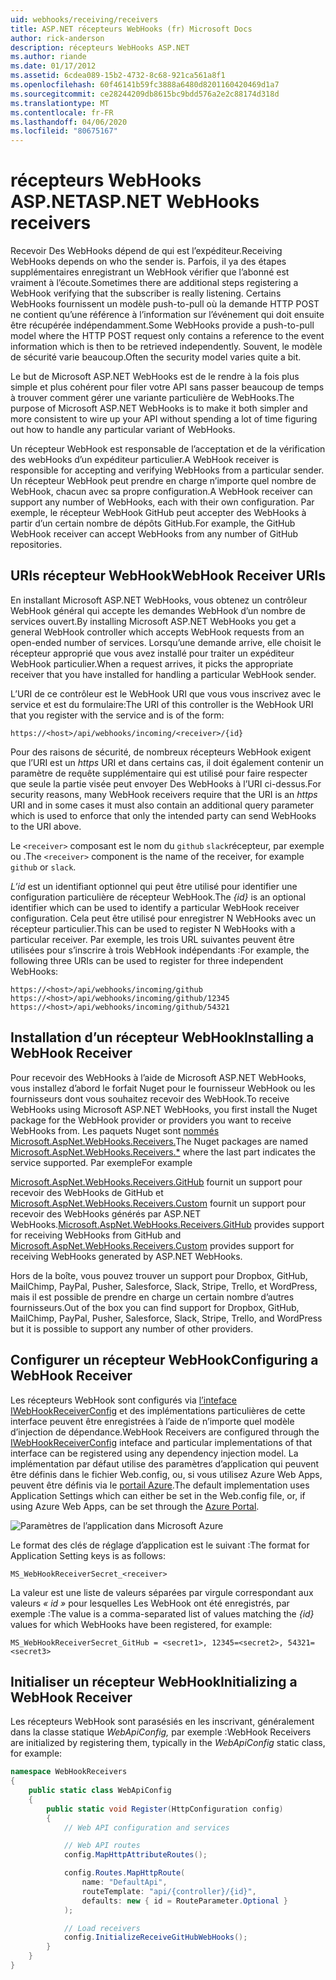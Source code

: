 ```yaml
---
uid: webhooks/receiving/receivers
title: ASP.NET récepteurs WebHooks (fr) Microsoft Docs
author: rick-anderson
description: récepteurs WebHooks ASP.NET
ms.author: riande
ms.date: 01/17/2012
ms.assetid: 6cdea089-15b2-4732-8c68-921ca561a8f1
ms.openlocfilehash: 60f46141b59fc3888a6480d8201160420469d1a7
ms.sourcegitcommit: ce28244209db8615bc9bdd576a2e2c88174d318d
ms.translationtype: MT
ms.contentlocale: fr-FR
ms.lasthandoff: 04/06/2020
ms.locfileid: "80675167"
---
```

# <a name="aspnet-webhooks-receivers"></a><span data-ttu-id="18a56-103">récepteurs WebHooks ASP.NET</span><span class="sxs-lookup"><span data-stu-id="18a56-103">ASP.NET WebHooks receivers</span></span>

<span data-ttu-id="18a56-104">Recevoir Des WebHooks dépend de qui est l’expéditeur.</span><span class="sxs-lookup"><span data-stu-id="18a56-104">Receiving WebHooks depends on who the sender is.</span></span> <span data-ttu-id="18a56-105">Parfois, il ya des étapes supplémentaires enregistrant un WebHook vérifier que l’abonné est vraiment à l’écoute.</span><span class="sxs-lookup"><span data-stu-id="18a56-105">Sometimes there are additional steps registering a WebHook verifying that the subscriber is really listening.</span></span> <span data-ttu-id="18a56-106">Certains WebHooks fournissent un modèle push-to-pull où la demande HTTP POST ne contient qu’une référence à l’information sur l’événement qui doit ensuite être récupérée indépendamment.</span><span class="sxs-lookup"><span data-stu-id="18a56-106">Some WebHooks provide a push-to-pull model where the HTTP POST request only contains a reference to the event information which is then to be retrieved independently.</span></span> <span data-ttu-id="18a56-107">Souvent, le modèle de sécurité varie beaucoup.</span><span class="sxs-lookup"><span data-stu-id="18a56-107">Often the security model varies quite a bit.</span></span>

<span data-ttu-id="18a56-108">Le but de Microsoft ASP.NET WebHooks est de le rendre à la fois plus simple et plus cohérent pour filer votre API sans passer beaucoup de temps à trouver comment gérer une variante particulière de WebHooks.</span><span class="sxs-lookup"><span data-stu-id="18a56-108">The purpose of Microsoft ASP.NET WebHooks is to make it both simpler and more consistent to wire up your API without spending a lot of time figuring out how to handle any particular variant of WebHooks.</span></span>

<span data-ttu-id="18a56-109">Un récepteur WebHook est responsable de l’acceptation et de la vérification des webHooks d’un expéditeur particulier.</span><span class="sxs-lookup"><span data-stu-id="18a56-109">A WebHook receiver is responsible for accepting and verifying WebHooks from a particular sender.</span></span> <span data-ttu-id="18a56-110">Un récepteur WebHook peut prendre en charge n’importe quel nombre de WebHook, chacun avec sa propre configuration.</span><span class="sxs-lookup"><span data-stu-id="18a56-110">A WebHook receiver can support any number of WebHooks, each with their own configuration.</span></span> <span data-ttu-id="18a56-111">Par exemple, le récepteur WebHook GitHub peut accepter des WebHooks à partir d’un certain nombre de dépôts GitHub.</span><span class="sxs-lookup"><span data-stu-id="18a56-111">For example, the GitHub WebHook receiver can accept WebHooks from any number of GitHub repositories.</span></span>

## <a name="webhook-receiver-uris"></a><span data-ttu-id="18a56-112">URIs récepteur WebHook</span><span class="sxs-lookup"><span data-stu-id="18a56-112">WebHook Receiver URIs</span></span>

<span data-ttu-id="18a56-113">En installant Microsoft ASP.NET WebHooks, vous obtenez un contrôleur WebHook général qui accepte les demandes WebHook d’un nombre de services ouvert.</span><span class="sxs-lookup"><span data-stu-id="18a56-113">By installing Microsoft ASP.NET WebHooks you get a general WebHook controller which accepts WebHook requests from an open-ended number of services.</span></span> <span data-ttu-id="18a56-114">Lorsqu’une demande arrive, elle choisit le récepteur approprié que vous avez installé pour traiter un expéditeur WebHook particulier.</span><span class="sxs-lookup"><span data-stu-id="18a56-114">When a request arrives, it picks the appropriate receiver that you have installed for handling a particular WebHook sender.</span></span>

<span data-ttu-id="18a56-115">L’URI de ce contrôleur est le WebHook URI que vous vous inscrivez avec le service et est du formulaire:</span><span class="sxs-lookup"><span data-stu-id="18a56-115">The URI of this controller is the WebHook URI that you register with the service and is of the form:</span></span>

```
https://<host>/api/webhooks/incoming/<receiver>/{id}
```

<span data-ttu-id="18a56-116">Pour des raisons de sécurité, de nombreux récepteurs WebHook exigent que l’URI est un *https* URI et dans certains cas, il doit également contenir un paramètre de requête supplémentaire qui est utilisé pour faire respecter que seule la partie visée peut envoyer Des WebHooks à l’URI ci-dessus.</span><span class="sxs-lookup"><span data-stu-id="18a56-116">For security reasons, many WebHook receivers require that the URI is an *https* URI and in some cases it must also contain an additional query parameter which is used to enforce that only the intended party can send WebHooks to the URI above.</span></span>

<span data-ttu-id="18a56-117">Le `<receiver>` composant est le nom du `github` `slack`récepteur, par exemple ou .</span><span class="sxs-lookup"><span data-stu-id="18a56-117">The `<receiver>` component is the name of the receiver, for example `github` or `slack`.</span></span>

<span data-ttu-id="18a56-118">*L’id* est un identifiant optionnel qui peut être utilisé pour identifier une configuration particulière de récepteur WebHook.</span><span class="sxs-lookup"><span data-stu-id="18a56-118">The *{id}* is an optional identifier which can be used to identify a particular WebHook receiver configuration.</span></span> <span data-ttu-id="18a56-119">Cela peut être utilisé pour enregistrer N WebHooks avec un récepteur particulier.</span><span class="sxs-lookup"><span data-stu-id="18a56-119">This can be used to register N WebHooks with a particular receiver.</span></span> <span data-ttu-id="18a56-120">Par exemple, les trois URL suivantes peuvent être utilisées pour s’inscrire à trois WebHook indépendants :</span><span class="sxs-lookup"><span data-stu-id="18a56-120">For example, the following three URIs can be used to register for three independent WebHooks:</span></span>

```
https://<host>/api/webhooks/incoming/github
https://<host>/api/webhooks/incoming/github/12345
https://<host>/api/webhooks/incoming/github/54321
```

## <a name="installing-a-webhook-receiver"></a><span data-ttu-id="18a56-121">Installation d’un récepteur WebHook</span><span class="sxs-lookup"><span data-stu-id="18a56-121">Installing a WebHook Receiver</span></span>

<span data-ttu-id="18a56-122">Pour recevoir des WebHooks à l’aide de Microsoft ASP.NET WebHooks, vous installez d’abord le forfait Nuget pour le fournisseur WebHook ou les fournisseurs dont vous souhaitez recevoir des WebHook.</span><span class="sxs-lookup"><span data-stu-id="18a56-122">To receive WebHooks using Microsoft ASP.NET WebHooks, you first install the Nuget package for the WebHook provider or providers you want to receive WebHooks from.</span></span> <span data-ttu-id="18a56-123">Les paquets Nuget sont [nommés Microsoft.AspNet.WebHooks.Receivers.](https://www.nuget.org/packages?q=Microsoft.AspNet.WebHooks.Receivers)</span><span class="sxs-lookup"><span data-stu-id="18a56-123">The Nuget packages are named [Microsoft.AspNet.WebHooks.Receivers.\*](https://www.nuget.org/packages?q=Microsoft.AspNet.WebHooks.Receivers) where the last part indicates the service supported.</span></span> <span data-ttu-id="18a56-124">Par exemple</span><span class="sxs-lookup"><span data-stu-id="18a56-124">For example</span></span>

<span data-ttu-id="18a56-125">[Microsoft.AspNet.WebHooks.Receivers.GitHub](https://www.nuget.org/packages?q=Microsoft.AspNet.WebHooks.Receivers.GitHub) fournit un support pour recevoir des WebHooks de GitHub et [Microsoft.AspNet.WebHooks.Receivers.Custom](https://www.nuget.org/packages?q=Microsoft.AspNet.WebHooks.Receivers.Custom) fournit un support pour recevoir des WebHooks générés par ASP.NET WebHooks.</span><span class="sxs-lookup"><span data-stu-id="18a56-125">[Microsoft.AspNet.WebHooks.Receivers.GitHub](https://www.nuget.org/packages?q=Microsoft.AspNet.WebHooks.Receivers.GitHub) provides support for receiving WebHooks from GitHub and [Microsoft.AspNet.WebHooks.Receivers.Custom](https://www.nuget.org/packages?q=Microsoft.AspNet.WebHooks.Receivers.Custom) provides support for receiving WebHooks generated by ASP.NET WebHooks.</span></span>

<span data-ttu-id="18a56-126">Hors de la boîte, vous pouvez trouver un support pour Dropbox, GitHub, MailChimp, PayPal, Pusher, Salesforce, Slack, Stripe, Trello, et WordPress, mais il est possible de prendre en charge un certain nombre d’autres fournisseurs.</span><span class="sxs-lookup"><span data-stu-id="18a56-126">Out of the box you can find support for Dropbox, GitHub, MailChimp, PayPal, Pusher, Salesforce, Slack, Stripe, Trello, and WordPress but it is possible to support any number of other providers.</span></span>

## <a name="configuring-a-webhook-receiver"></a><span data-ttu-id="18a56-127">Configurer un récepteur WebHook</span><span class="sxs-lookup"><span data-stu-id="18a56-127">Configuring a WebHook Receiver</span></span>

<span data-ttu-id="18a56-128">Les récepteurs WebHook sont configurés via [l’inteface IWebHookReceiverConfig](https://github.com/aspnet/WebHooks/blob/master/src/Microsoft.AspNet.WebHooks.Receivers/WebHooks/IWebHookReceiverConfig.cs) et des implémentations particulières de cette interface peuvent être enregistrées à l’aide de n’importe quel modèle d’injection de dépendance.</span><span class="sxs-lookup"><span data-stu-id="18a56-128">WebHook Receivers are configured through the [IWebHookReceiverConfig](https://github.com/aspnet/WebHooks/blob/master/src/Microsoft.AspNet.WebHooks.Receivers/WebHooks/IWebHookReceiverConfig.cs) inteface and particular implementations of that interface can be registered using any dependency injection model.</span></span> <span data-ttu-id="18a56-129">La implémentation par défaut utilise des paramètres d’application qui peuvent être définis dans le fichier Web.config, ou, si vous utilisez Azure Web Apps, peuvent être définis via le [portail Azure](https://portal.azure.com/).</span><span class="sxs-lookup"><span data-stu-id="18a56-129">The default implementation uses Application Settings which can either be set in the Web.config file, or, if using Azure Web Apps, can be set through the [Azure Portal](https://portal.azure.com/).</span></span>

![Paramètres de l’application dans Microsoft Azure](_static/AzureAppSettings.png)

<span data-ttu-id="18a56-131">Le format des clés de réglage d’application est le suivant :</span><span class="sxs-lookup"><span data-stu-id="18a56-131">The format for Application Setting keys is as follows:</span></span>

```
MS_WebHookReceiverSecret_<receiver>
```

<span data-ttu-id="18a56-132">La valeur est une liste de valeurs séparées par virgule correspondant aux valeurs *« id »* pour lesquelles Les WebHook ont été enregistrés, par exemple :</span><span class="sxs-lookup"><span data-stu-id="18a56-132">The value is a comma-separated list of values matching the *{id}* values for which WebHooks have been registered, for example:</span></span>

```
MS_WebHookReceiverSecret_GitHub = <secret1>, 12345=<secret2>, 54321=<secret3>
```

## <a name="initializing-a-webhook-receiver"></a><span data-ttu-id="18a56-133">Initialiser un récepteur WebHook</span><span class="sxs-lookup"><span data-stu-id="18a56-133">Initializing a WebHook Receiver</span></span>

<span data-ttu-id="18a56-134">Les récepteurs WebHook sont parasésiés en les inscrivant, généralement dans la classe statique *WebApiConfig,* par exemple :</span><span class="sxs-lookup"><span data-stu-id="18a56-134">WebHook Receivers are initialized by registering them, typically in the *WebApiConfig* static class, for example:</span></span>

```csharp
namespace WebHookReceivers
{
    public static class WebApiConfig
    {
        public static void Register(HttpConfiguration config)
        {
            // Web API configuration and services

            // Web API routes
            config.MapHttpAttributeRoutes();

            config.Routes.MapHttpRoute(
                name: "DefaultApi",
                routeTemplate: "api/{controller}/{id}",
                defaults: new { id = RouteParameter.Optional }
            );

            // Load receivers
            config.InitializeReceiveGitHubWebHooks();
        }
    }
}
```
